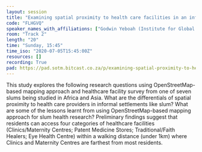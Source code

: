 ```yaml
---
layout: session
title: "Examining spatial proximity to health care facilities in an informal urban setting"
code: "FLHGVQ"
speaker_names_with_affiliations: ["Godwin Yeboah (Institute for Global Sustainable Development, University of Warwick, Coventry, United Kingdom)", "João Porto de Albuquerque (Institute for Global Sustainable Development, University of Warwick, Coventry, United Kingdom)", "Olalekan John Taiwo (Department of Geography, University of Ibadan, Nigeria)"]
room: "Track 2"
length: "20"
time: "Sunday, 15:45"
time_iso: "2020-07-05T15:45:00Z"
resources: []
recording: True
pad: https://pad.sotm.bitcast.co.za/p/examining-spatial-proximity-to-health-care-facilit
---
```

This study explores the following research questions using OpenStreetMap-based mapping approach and healthcare facility survey from one of seven slums being studied in Africa and Asia. What are the differentials of spatial proximity to health care providers in informal settlements like slum? What are some of the lessons learnt from using OpenStreetMap-based mapping approach for slum health research? Preliminary findings suggest that residents can access four categories of healthcare facilities (Clinics/Maternity Centres; Patent Medicine Stores; Traditional/Faith Healers; Eye Health Centre) within a walking distance (under 1km) where Clinics and Maternity Centres are farthest from most residents.
